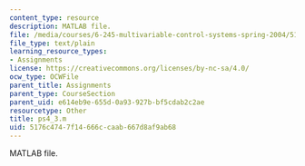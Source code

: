 ```yaml
---
content_type: resource
description: MATLAB file.
file: /media/courses/6-245-multivariable-control-systems-spring-2004/5176c4747f14666ccaab667d8af9ab68_ps4_3.m
file_type: text/plain
learning_resource_types:
- Assignments
license: https://creativecommons.org/licenses/by-nc-sa/4.0/
ocw_type: OCWFile
parent_title: Assignments
parent_type: CourseSection
parent_uid: e614eb9e-655d-0a93-927b-bf5cdab2c2ae
resourcetype: Other
title: ps4_3.m
uid: 5176c474-7f14-666c-caab-667d8af9ab68
---
```

MATLAB file.